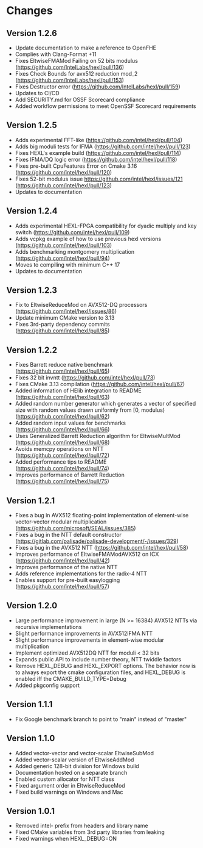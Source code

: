 # Changes

## Version 1.2.6
- Update documentation to make a reference to OpenFHE
- Complies with Clang-Format +11
- Fixes EltwiseFMAMod Failing on 52 bits modulus (https://github.com/IntelLabs/hexl/pull/136)
- Fixes Check Bounds for avx512 reduction mod_2 (https://github.com/IntelLabs/hexl/pull/153)
- Fixes Destructor error (https://github.com/IntelLabs/hexl/pull/159)
- Updates to CI/CD
- Add SECURITY.md for OSSF Scorecard compliance
- Added workflow permissions to meet OpenSSF Scorecard requirements

## Version 1.2.5
- Adds experimental FFT-like (https://github.com/intel/hexl/pull/104)
- Adds big moduli tests for IFMA (https://github.com/intel/hexl/pull/123)
- Fixes HEXL's example build (https://github.com/intel/hexl/pull/114)
- Fixes IFMA/DQ logic error (https://github.com/intel/hexl/pull/118)
- Fixes pre-built CpuFeatures Error on Cmake 3.16 (https://github.com/intel/hexl/pull/120)
- Fixes 52-bit modulus issue https://github.com/intel/hexl/issues/121 (https://github.com/intel/hexl/pull/123)
- Updates to documentation

## Version 1.2.4
- Adds experimental HEXL-FPGA compatibility for dyadic multiply and key switch (https://github.com/intel/hexl/pull/109)
- Adds vcpkg example of how to use previous hexl versions (https://github.com/intel/hexl/pull/103)
- Adds benchmarking montgomery multiplication (https://github.com/intel/hexl/pull/94)
- Moves to compiling with minimum C++ 17
- Updates to documentation

## Version 1.2.3
- Fix to EltwiseReduceMod on AVX512-DQ processors (https://github.com/intel/hexl/issues/86)
- Update minimum CMake version to 3.13
- Fixes 3rd-party dependency commits (https://github.com/intel/hexl/pull/85)

## Version 1.2.2
- Fixes Barrett reduce native benchmark (https://github.com/intel/hexl/pull/65)
- Fixes 32 bit invntt (https://github.com/intel/hexl/pull/73)
- Fixes CMake 3.13 compilation (https://github.com/intel/hexl/pull/67)
- Added information of HElib integration to README (https://github.com/intel/hexl/pull/63)
- Added random number generator which generates a vector of specified size with random values drawn uniformly from [0, modulus) (https://github.com/intel/hexl/pull/62)
- Added random input values for benchmarks (https://github.com/intel/hexl/pull/66)
- Uses Generalized Barrett Reduction algorithm for EltwiseMultMod (https://github.com/intel/hexl/pull/68)
- Avoids memcpy operations on NTT (https://github.com/intel/hexl/pull/72)
- Added performance tips to README (https://github.com/intel/hexl/pull/74)
- Improves performance of Barrett Reduction (https://github.com/intel/hexl/pull/75)

## Version 1.2.1
- Fixes a bug in AVX512 floating-point implementation of element-wise vector-vector modular multiplication (https://github.com/microsoft/SEAL/issues/385)
- Fixes a bug in the NTT default constructor (https://gitlab.com/palisade/palisade-development/-/issues/329)
- Fixes a bug in the AVX512 NTT (https://github.com/intel/hexl/pull/58)
- Improves performance of EltwiseFMAModAVX512 on ICX (https://github.com/intel/hexl/pull/42)
- Improves performance of the native NTT
- Adds reference implementations for the radix-4 NTT
- Enables support for pre-built easylogging (https://github.com/intel/hexl/pull/57)

## Version 1.2.0
- Large performance improvement in large (N >= 16384) AVX512 NTTs via recursive implementations
- Slight performance improvements in AVX512IFMA NTT
- Slight performance improvements in element-wise modular multiplication
- Implement optimized AVX512DQ NTT for moduli < 32 bits
- Expands public API to include number theory, NTT twiddle factors
- Remove HEXL_DEBUG and HEXL_EXPORT options. The behavior now is to always export the cmake configuration files, and HEXL_DEBUG is enabled iff the CMAKE_BUILD_TYPE=Debug
- Added pkgconfig support

## Version 1.1.1
- Fix Google benchmark branch to point to "main" instead of "master"

## Version 1.1.0
- Added vector-vector and vector-scalar EltwiseSubMod
- Added vector-scalar version of EltwiseAddMod
- Added generic 128-bit division for Windows build
- Documentation hosted on a separate branch
- Enabled custom allocator for NTT class
- Fixed argument order in EltwiseReduceMod
- Fixed build warnings on Windows and Mac

## Version 1.0.1
- Removed intel- prefix from headers and library name
- Fixed CMake variables from 3rd party libraries from leaking
- Fixed warnings when HEXL_DEBUG=ON
